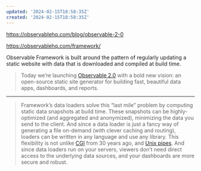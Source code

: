 ```yaml
---
updated: '2024-02-15T18:58:35Z'
created: '2024-02-15T18:58:35Z'
---
```

https://observablehq.com/blog/observable-2-0

https://observablehq.com/framework/

Observable Framework is built around the pattern of regularly updating a static website with data that is downloaded and compiled at build time.

> Today we’re launching [Observable 2.0](https://observablehq.com/product) with a bold new vision: an open-source static site generator for building fast, beautiful data apps, dashboards, and reports.

---
> Framework’s data loaders solve this “last mile” problem by computing static data snapshots at build time. These snapshots can be highly-optimized (and aggregated and anonymized), minimizing the data you send to the client. And since a data loader is just a fancy way of generating a file on-demand (with clever caching and routing), loaders can be written in any language and use any library. This flexibility is not unlike [CGI](https://en.wikipedia.org/wiki/Common_Gateway_Interface) from 30 years ago, and [Unix pipes](https://en.wikipedia.org/wiki/Pipeline_(Unix)). And since data loaders run on your servers, viewers don’t need direct access to the underlying data sources, and your dashboards are more secure and robust.